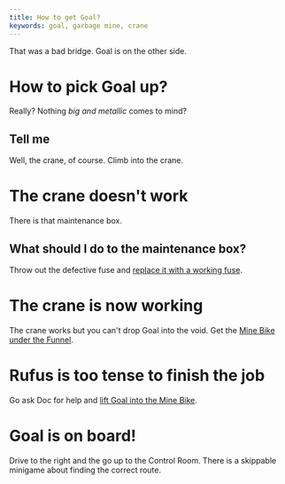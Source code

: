 ```yaml
---
title: How to get Goal?
keywords: goal, garbage mine, crane
---
```


That was a bad bridge. Goal is on the other side.

# How to pick Goal up?
Really? Nothing _big and metallic_ comes to mind?

## Tell me
Well, the crane, of course. Climb into the crane.

# The crane doesn't work
There is that maintenance box.

## What should I do to the maintenance box?
Throw out the defective fuse and [replace it with a working fuse](020-how-to-get-fuse/index.md).

# The crane is now working
The crane works but you can't drop Goal into the void. Get the [Mine Bike under the Funnel](050-mine-bike-to-goal.md).

# Rufus is too tense to finish the job
Go ask Doc for help and [lift Goal into the Mine Bike](060-goal-to-bike-mine/index.md).

# Goal is on board!
Drive to the right and the go up to the Control Room. There is a skippable minigame about finding the correct route.